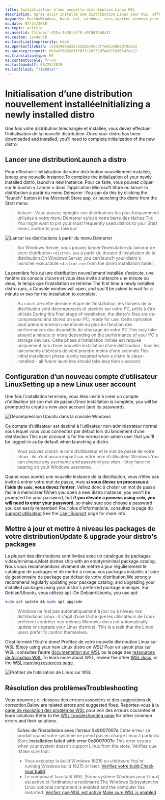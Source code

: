 ```yaml
---
title: Initialisation d’une nouvelle distribution Linux WSL
description: Après avoir installé une distribution Linux pour WSL, effectuez l’initialisation en suivant ces étapes simples.
keywords: BashOnWindows, bash, wsl, windows, sous-système windows pour linux, sous-système windows, ubuntu, debian, suse, windows 10
ms.date: 07/24/2018
ms.topic: article
ms.assetid: 7afaeacf-435a-4e58-bff0-a9f0d75b8a51
ms.custom: seodec18
ms.localizationpriority: high
ms.openlocfilehash: c33d349a6d39c325b079ccbf7ed6350bed796e33
ms.sourcegitcommit: 0b5a9f8982dfff07fc8df32d74d97293654f8e12
ms.translationtype: HT
ms.contentlocale: fr-FR
ms.lasthandoff: 09/25/2019
ms.locfileid: "71269587"
---
```

# <a name="initializing-a-newly-installed-distro"></a><span data-ttu-id="61c5f-104">Initialisation d’une distribution nouvellement installée</span><span class="sxs-lookup"><span data-stu-id="61c5f-104">Initializing a newly installed distro</span></span>
<span data-ttu-id="61c5f-105">Une fois votre distribution téléchargée et installée, vous devez effectuer l’initialisation de la nouvelle distribution :</span><span class="sxs-lookup"><span data-stu-id="61c5f-105">Once your distro has been downloaded and installed, you'll need to complete initialization of the new distro:</span></span>

## <a name="launch-a-distro"></a><span data-ttu-id="61c5f-106">Lancer une distribution</span><span class="sxs-lookup"><span data-stu-id="61c5f-106">Launch a distro</span></span>
<span data-ttu-id="61c5f-107">Pour effectuer l’initialisation de votre distribution nouvellement installée, lancez une nouvelle instance.</span><span class="sxs-lookup"><span data-stu-id="61c5f-107">To complete the initialization of your newly installed distro, launch a new instance.</span></span> <span data-ttu-id="61c5f-108">Pour ce faire, vous pouvez cliquer sur le bouton « Lancer » dans l’application Microsoft Store ou lancer la distribution à partir du menu Démarrer :</span><span class="sxs-lookup"><span data-stu-id="61c5f-108">You can do this by clicking the "launch" button in the Microsoft Store app, or launching the distro from the Start menu:</span></span>

> <span data-ttu-id="61c5f-109">Astuce : Vous pouvez épingler vos distributions les plus fréquemment utilisées à votre menu Démarrer et/ou à votre barre des tâches.</span><span class="sxs-lookup"><span data-stu-id="61c5f-109">Tip: You might want to pin your most frequently used distros to your Start menu, and/or to your taskbar!</span></span>

![Lancer les distributions à partir du menu Démarrer](media/start-menu.png)

> <span data-ttu-id="61c5f-111">Sur Windows Server, vous pouvez lancer l’exécutable du lanceur de votre distribution `<distro>.exe` à partir du dossier d’installation de la distribution.</span><span class="sxs-lookup"><span data-stu-id="61c5f-111">On Windows Server, you can launch your distro's launcher executable `<distro>.exe` from the distro installation folder.</span></span>

<span data-ttu-id="61c5f-112">La première fois qu’une distribution nouvellement installée s’exécute, une fenêtre de console s’ouvre et vous êtes invité à attendre une minute ou deux, le temps que l’installation se termine.</span><span class="sxs-lookup"><span data-stu-id="61c5f-112">The first time a newly installed distro runs, a Console window will open, and you'll be asked to wait for a minute or two for the installation to complete.</span></span>

> <span data-ttu-id="61c5f-113">Au cours de cette dernière étape de l’installation, les fichiers de la distribution sont décompressés et stockés sur votre PC, prêts à être utilisés.</span><span class="sxs-lookup"><span data-stu-id="61c5f-113">During this final stage of installation, the distro's files are de-compressed and stored on your PC, ready for use.</span></span> <span data-ttu-id="61c5f-114">Cette opération peut prendre environ une minute ou plus en fonction des performances des dispositifs de stockage de votre PC.</span><span class="sxs-lookup"><span data-stu-id="61c5f-114">This may take around a minute or more depending on the performance of your PC's storage devices.</span></span> <span data-ttu-id="61c5f-115">Cette phase d’installation initiale est requise uniquement lors d’une nouvelle installation d’une distribution : tous les lancements ultérieurs doivent prendre moins d’une seconde.</span><span class="sxs-lookup"><span data-stu-id="61c5f-115">This initial installation phase is only required when a distro is clean-installed - all future launches should take less than a second.</span></span>

## <a name="setting-up-a-new-linux-user-account"></a><span data-ttu-id="61c5f-116">Configuration d’un nouveau compte d’utilisateur Linux</span><span class="sxs-lookup"><span data-stu-id="61c5f-116">Setting up a new Linux user account</span></span>

<span data-ttu-id="61c5f-117">Une fois l’installation terminée, vous êtes invité à créer un compte d’utilisateur (et son mot de passe).</span><span class="sxs-lookup"><span data-stu-id="61c5f-117">Once installation is complete, you will be prompted to create a new user account (and its password).</span></span> 

![Décompression Ubuntu dans la console Windows](media/UbuntuInstall.png)

<span data-ttu-id="61c5f-119">Ce compte d’utilisateur est destiné à l’utilisateur non-administrateur normal sous lequel vous vous connectez par défaut lors du lancement d’une distribution.</span><span class="sxs-lookup"><span data-stu-id="61c5f-119">This user account is for the normal non-admin user that you'll be logged-in as by default when launching a distro.</span></span>

> <span data-ttu-id="61c5f-120">Vous pouvez choisir le nom d’utilisateur et le mot de passe de votre choix : ils n’ont aucun impact sur votre nom d’utilisateur Windows.</span><span class="sxs-lookup"><span data-stu-id="61c5f-120">You can choose any username and password you wish - they have no bearing on your Windows username.</span></span> 

<span data-ttu-id="61c5f-121">Quand vous ouvrez une nouvelle instance de la distribution, vous n’êtes pas invité à entrer votre mot de passe, mais **si vous élevez un processus à l’aide de `sudo`, vous devez l’entrer**. Veillez donc à choisir un mot de passe facile à mémoriser !</span><span class="sxs-lookup"><span data-stu-id="61c5f-121">When you open a new distro instance, you won't be prompted for your password, but **if you elevate a process using `sudo`, you will need to enter your password**, so make sure you choose a password you can easily remember!</span></span> <span data-ttu-id="61c5f-122">Pour plus d’informations, consultez la page du [support utilisateur](user-support.md).</span><span class="sxs-lookup"><span data-stu-id="61c5f-122">See the [User Support](user-support.md) page for more info.</span></span>

## <a name="update--upgrade-your-distros-packages"></a><span data-ttu-id="61c5f-123">Mettre à jour et mettre à niveau les packages de votre distribution</span><span class="sxs-lookup"><span data-stu-id="61c5f-123">Update & upgrade your distro's packages</span></span>

<span data-ttu-id="61c5f-124">La plupart des distributions sont livrées avec un catalogue de packages vides/minimaux.</span><span class="sxs-lookup"><span data-stu-id="61c5f-124">Most distros ship with an empty/minimal package catalog.</span></span> <span data-ttu-id="61c5f-125">Nous vous recommandons vivement de mettre à jour régulièrement le catalogue de packages et de mettre à niveau vos packages installés à l’aide du gestionnaire de package par défaut de votre distribution.</span><span class="sxs-lookup"><span data-stu-id="61c5f-125">We strongly recommend regularly updating your package catalog, and upgrading your installed packages using your distro's preferred package manager.</span></span> <span data-ttu-id="61c5f-126">Sur Debian/Ubuntu, vous utilisez apt :</span><span class="sxs-lookup"><span data-stu-id="61c5f-126">On Debian/Ubuntu, you use apt:</span></span>

```bash
sudo apt update && sudo apt upgrade
```

> <span data-ttu-id="61c5f-127">Windows ne met pas automatiquement à jour ou à niveau vos distributions Linux : Il s’agit d’une tâche que les utilisateurs de Linux préfèrent contrôler eux-mêmes.</span><span class="sxs-lookup"><span data-stu-id="61c5f-127">Windows does not automatically update or upgrade your Linux distro(s): This is a task that the Linux users prefer to control themselves.</span></span>

<span data-ttu-id="61c5f-128">C’est terminé !</span><span class="sxs-lookup"><span data-stu-id="61c5f-128">You're done!</span></span> <span data-ttu-id="61c5f-129">Profitez de votre nouvelle distribution Linux sur WSL !</span><span class="sxs-lookup"><span data-stu-id="61c5f-129">Enjoy using your new Linux distro on WSL!</span></span> <span data-ttu-id="61c5f-130">Pour en savoir plus sur WSL, consultez l’autre [documentation sur WSL](https://aka.ms/wsldocs) ou la page des [ressources de formation WSL](https://aka.ms/learnwsl).</span><span class="sxs-lookup"><span data-stu-id="61c5f-130">To learn more about WSL, review the other [WSL docs](https://aka.ms/wsldocs), or the [WSL learning resources page](https://aka.ms/learnwsl).</span></span>

![Profitez de l’utilisation de Linux sur WSL](media/linux-on-wsl.png)

## <a name="troubleshooting"></a><span data-ttu-id="61c5f-132">Résolution des problèmes</span><span class="sxs-lookup"><span data-stu-id="61c5f-132">Troubleshooting</span></span>

<span data-ttu-id="61c5f-133">Vous trouverez ci-dessous des erreurs associées et des suggestions de correction.</span><span class="sxs-lookup"><span data-stu-id="61c5f-133">Below are related errors and suggested fixes.</span></span> <span data-ttu-id="61c5f-134">Reportez-vous à la [page de résolution des problèmes WSL](troubleshooting.md) pour voir des erreurs courantes et leurs solutions.</span><span class="sxs-lookup"><span data-stu-id="61c5f-134">Refer to the [WSL troubleshooting page](troubleshooting.md) for other common errors and their solutions.</span></span>

> <span data-ttu-id="61c5f-135">**Échec de l’installation avec l’erreur 0x8007007e** Cette erreur se produit quand votre système ne prend pas en charge Linux à partir du Store.</span><span class="sxs-lookup"><span data-stu-id="61c5f-135">**Installation failed with error 0x8007007e** This error occurs when your system doesn't support Linux from the store.</span></span>  <span data-ttu-id="61c5f-136">Vérifiez que :</span><span class="sxs-lookup"><span data-stu-id="61c5f-136">Make sure that:</span></span>
> * <span data-ttu-id="61c5f-137">Vous exécutez la build Windows 16215 ou ultérieure.</span><span class="sxs-lookup"><span data-stu-id="61c5f-137">You're running Windows build 16215 or later.</span></span> <span data-ttu-id="61c5f-138">[Vérifiez votre build](troubleshooting.md#check-your-build-number).</span><span class="sxs-lookup"><span data-stu-id="61c5f-138">[Check your build](troubleshooting.md#check-your-build-number).</span></span>
> * <span data-ttu-id="61c5f-139">Le composant facultatif WSL (Sous-système Windows pour Linux) est activé et l’ordinateur a redémarré.</span><span class="sxs-lookup"><span data-stu-id="61c5f-139">The Windows Subsystem for Linux optional component is enabled and the computer has restarted.</span></span>  <span data-ttu-id="61c5f-140">[Vérifiez que WSL est activé](troubleshooting.md#confirm-wsl-is-enabled).</span><span class="sxs-lookup"><span data-stu-id="61c5f-140">[Make sure WSL is enabled](troubleshooting.md#confirm-wsl-is-enabled).</span></span>
